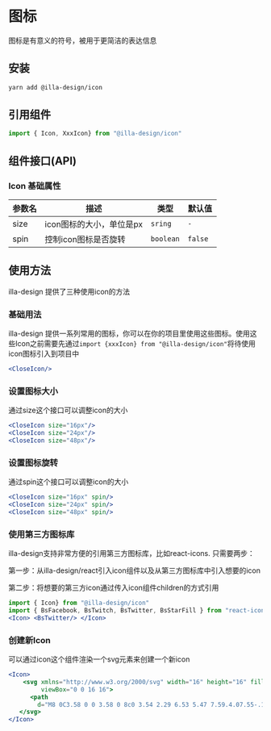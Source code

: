 # 图标

图标是有意义的符号，被用于更简洁的表达信息

## 安装

```bash
yarn add @illa-design/icon
```

## 引用组件

```jsx
import { Icon, XxxIcon} from "@illa-design/icon"
```

## 组件接口(API)

### Icon 基础属性

| 参数名 | 描述                     | 类型    | 默认值 |
| ------ | ------------------------ | ------- | ------ |
| size   | icon图标的大小，单位是px | `sring` |`-  `   |
| spin   | 控制icon图标是否旋转     | `boolean`| `false ` |

## 使用方法

illa-design 提供了三种使用icon的方法

### 基础用法

illa-design 提供一系列常用的图标，你可以在你的项目里使用这些图标。使用这些Icon之前需要先通过`import {xxxIcon} from "@illa-design/icon"`将待使用icon图标引入到项目中

```jsx
<CloseIcon/>
```

### 设置图标大小

通过size这个接口可以调整icon的大小

```jsx
<CloseIcon size="16px"/>
<CloseIcon size="24px"/>
<CloseIcon size="48px"/>
```

### 设置图标旋转

通过spin这个接口可以调整icon的大小

```jsx
<CloseIcon size="16px" spin/>
<CloseIcon size="24px" spin/>
<CloseIcon size="48px" spin/>
```

### 使用第三方图标库

illa-design支持非常方便的引用第三方图标库，比如react-icons. 只需要两步：

第一步：从illa-design/react引入icon组件以及从第三方图标库中引入想要的icon

第二步：将想要的第三方icon通过传入icon组件children的方式引用

```jsx
import { Icon} from "@illa-design/icon"
import { BsFacebook, BsTwitch, BsTwitter, BsStarFill } from "react-icons/bs"
<Icon> <BsTwitter/> </Icon> 
```

### 创建新Icon

可以通过icon这个组件渲染一个svg元素来创建一个新icon

```jsx
<Icon>
	<svg xmlns="http://www.w3.org/2000/svg" width="16" height="16" fill="currentColor" 				className="bi bi-github"
         viewBox="0 0 16 16">
      <path
        d="M8 0C3.58 0 0 3.58 0 8c0 3.54 2.29 6.53 5.47 7.59.4.07.55-.17.55-.38 0-.19-.01-.82-.01-1.49-2.01.37-2.53-.49-2.69-.94-.09-.23-.48-.94-.82-1.13-.28-.15-.68-.52-.01-.53.63-.01 1.08.58 1.23.82.72 1.21 1.87.87 2.33.66.07-.52.28-.87.51-1.07-1.78-.2-3.64-.89-3.64-3.95 0-.87.31-1.59.82-2.15-.08-.2-.36-1.02.08-2.12 0 0 .67-.21 2.2.82.64-.18 1.32-.27 2-.27.68 0 1.36.09 2 .27 1.53-1.04 2.2-.82 2.2-.82.44 1.1.16 1.92.08 2.12.51.56.82 1.27.82 2.15 0 3.07-1.87 3.75-3.65 3.95.29.25.54.73.54 1.48 0 1.07-.01 1.93-.01 2.2 0 .21.15.46.55.38A8.012 8.012 0 0 0 16 8c0-4.42-3.58-8-8-8z" />
   </svg>
</Icon> 
```
